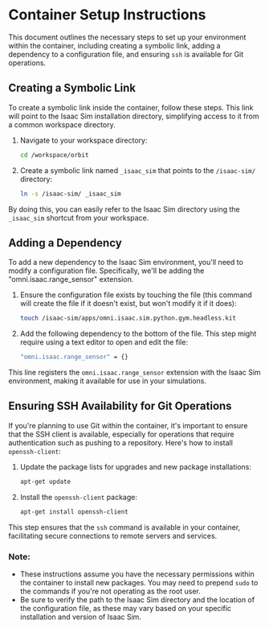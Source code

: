 # Container Setup Instructions

This document outlines the necessary steps to set up your environment within the container, including creating a symbolic link, adding a dependency to a configuration file, and ensuring `ssh` is available for Git operations.

## Creating a Symbolic Link

To create a symbolic link inside the container, follow these steps. This link will point to the Isaac Sim installation directory, simplifying access to it from a common workspace directory.

1. Navigate to your workspace directory:

    ```bash
    cd /workspace/orbit
    ```

2. Create a symbolic link named `_isaac_sim` that points to the `/isaac-sim/` directory:

    ```bash
    ln -s /isaac-sim/ _isaac_sim
    ```

By doing this, you can easily refer to the Isaac Sim directory using the `_isaac_sim` shortcut from your workspace.

## Adding a Dependency

To add a new dependency to the Isaac Sim environment, you'll need to modify a configuration file. Specifically, we'll be adding the "omni.isaac.range_sensor" extension.

1. Ensure the configuration file exists by touching the file (this command will create the file if it doesn't exist, but won't modify it if it does):

    ```bash
    touch /isaac-sim/apps/omni.isaac.sim.python.gym.headless.kit
    ```

2. Add the following dependency to the bottom of the file. This step might require using a text editor to open and edit the file:

    ```bash
    "omni.isaac.range_sensor" = {}
    ```

This line registers the `omni.isaac.range_sensor` extension with the Isaac Sim environment, making it available for use in your simulations.

## Ensuring SSH Availability for Git Operations

If you're planning to use Git within the container, it's important to ensure that the SSH client is available, especially for operations that require authentication such as pushing to a repository. Here's how to install `openssh-client`:

1. Update the package lists for upgrades and new package installations:

    ```bash
    apt-get update
    ```

2. Install the `openssh-client` package:

    ```bash
    apt-get install openssh-client
    ```

This step ensures that the `ssh` command is available in your container, facilitating secure connections to remote servers and services.

### Note:

- These instructions assume you have the necessary permissions within the container to install new packages. You may need to prepend `sudo` to the commands if you're not operating as the root user.
- Be sure to verify the path to the Isaac Sim directory and the location of the configuration file, as these may vary based on your specific installation and version of Isaac Sim.
